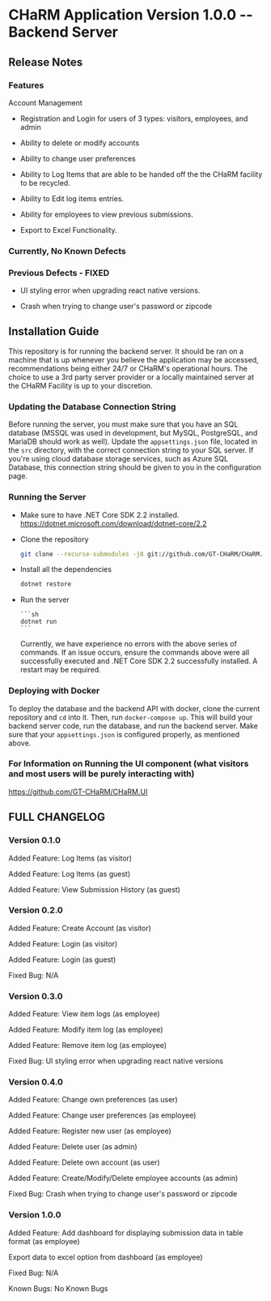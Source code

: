 # CHaRM Application Version 1.0.0 -- Backend Server

## Release Notes

### Features

Account Management

-   Registration and Login for users of 3 types: visitors, employees, and admin

-   Ability to delete or modify accounts

*   Ability to change user preferences

*   Ability to Log Items that are able to be handed off the the CHaRM facility to be recycled.

*   Ability to Edit log items entries.

*   Ability for employees to view previous submissions.

*   Export to Excel Functionality.

### Currently, No Known Defects

### Previous Defects - FIXED

-   UI styling error when upgrading react native versions.

-   Crash when trying to change user's password or zipcode

## Installation Guide

This repository is for running the backend server. It should be ran on a machine that is up whenever you believe the application may be accessed, recommendations being either 24/7 or CHaRM's operational hours. The choice to use a 3rd party server provider or a locally maintained server at the CHaRM Facility is up to your discretion.

### Updating the Database Connection String

Before running the server, you must make sure that you have an SQL database (MSSQL was used in development, but MySQL, PostgreSQL, and MariaDB should work as well). Update the `appsettings.json` file, located in the `src` directory, with the correct connection string to your SQL server. If you're using cloud database storage services, such as Azure SQL Database, this connection string should be given to you in the configuration page.

### Running the Server

-   Make sure to have .NET Core SDK 2.2 installed. https://dotnet.microsoft.com/download/dotnet-core/2.2
-   Clone the repository

    ```sh
    git clone --recurse-submodules -j8 git://github.com/GT-CHaRM/CHaRM.Backend.git
    ```

-   Install all the dependencies

    ```sh
    dotnet restore
    ```

-   Run the server

        ```sh
        dotnet run
        ```

    Currently, we have experience no errors with the above series of commands. If an issue occurs, ensure the commands above were all successfully executed and .NET Core SDK 2.2 successfully installed. A restart may be required.

### Deploying with Docker

To deploy the database and the backend API with docker, clone the current repository and `cd` into it. Then, run `docker-compose up`. This will build your backend server code, run the database, and run the backend server. Make sure that your `appsettings.json` is configured properly, as mentioned above.

### For Information on Running the UI component (what visitors and most users will be purely interacting with)

https://github.com/GT-CHaRM/CHaRM.UI

## FULL CHANGELOG

### Version 0.1.0

Added Feature: Log Items (as visitor)

Added Feature: Log Items (as guest)

Added Feature: View Submission History (as guest)

### Version 0.2.0

Added Feature: Create Account (as visitor)

Added Feature: Login (as visitor)

Added Feature: Login (as guest)

Fixed Bug: N/A

### Version 0.3.0

Added Feature: View item logs (as employee)

Added Feature: Modify item log (as employee)

Added Feature: Remove item log (as employee)

Fixed Bug: UI styling error when upgrading react native versions

### Version 0.4.0

Added Feature: Change own preferences (as user)

Added Feature: Change user preferences (as employee)

Added Feature: Register new user (as employee)

Added Feature: Delete user (as admin)

Added Feature: Delete own account (as user)

Added Feature: Create/Modify/Delete employee accounts (as admin)

Fixed Bug: Crash when trying to change user's password or zipcode

### Version 1.0.0

Added Feature: Add dashboard for displaying submission data in table format (as employee)

Export data to excel option from dashboard (as employee)

Fixed Bug: N/A

Known Bugs: No Known Bugs
